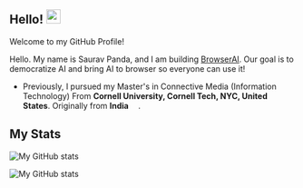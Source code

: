 ## Hello! <img src="https://media.giphy.com/media/hvRJCLFzcasrR4ia7z/giphy.gif" width="25px">

Welcome to my GitHub Profile!</br>

Hello. My name is Saurav Panda, and I am building [BrowserAI](https://browserai.dev). Our goal is to democratize AI and bring AI to browser so everyone can use it!

- Previously, I pursued my Master's in Connective Media (Information Technology) From **Cornell University, Cornell Tech, NYC, United States**. Originally from **India** <img src="https://www.countryflags.com/wp-content/uploads/india-flag-png-large.png" width="13"/>. 


## My Stats

![My GitHub stats](https://github-readme-stats-git-masterorgs-github-readme-stats-team.vercel.app/api?username=sauravpanda&include_orgs=true&show_icons=true&count_private=true)

![My GitHub stats](https://github-readme-stats-git-masterorgs-github-readme-stats-team.vercel.app/api/top-langs/?username=sauravpanda&include_orgs=true&show_icons=true&count_private=true)
